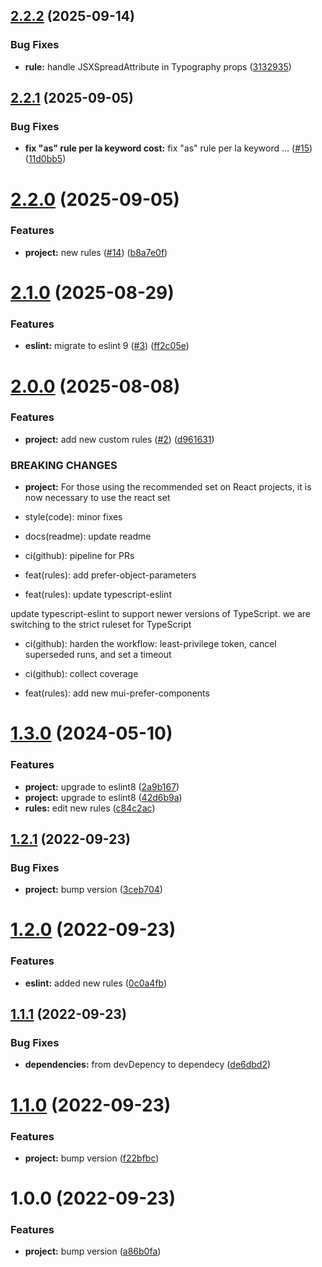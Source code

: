 ## [2.2.2](https://github.com/fido-id/eslint-config-fido/compare/v2.2.1...v2.2.2) (2025-09-14)


### Bug Fixes

* **rule:** handle JSXSpreadAttribute in Typography props ([3132935](https://github.com/fido-id/eslint-config-fido/commit/3132935182e95f353d2fef41d5481956847e3eae))

## [2.2.1](https://github.com/fido-id/eslint-config-fido/compare/v2.2.0...v2.2.1) (2025-09-05)


### Bug Fixes

* **fix "as" rule per la keyword cost:** fix "as" rule per la keyword … ([#15](https://github.com/fido-id/eslint-config-fido/issues/15)) ([11d0bb5](https://github.com/fido-id/eslint-config-fido/commit/11d0bb53c3536644ee4774f603e14f756b93027b))

# [2.2.0](https://github.com/fido-id/eslint-config-fido/compare/v2.1.0...v2.2.0) (2025-09-05)


### Features

* **project:** new rules ([#14](https://github.com/fido-id/eslint-config-fido/issues/14)) ([b8a7e0f](https://github.com/fido-id/eslint-config-fido/commit/b8a7e0f9dd5abe798554c9be4109cf23d4775f6c))

# [2.1.0](https://github.com/fido-id/eslint-config-fido/compare/v2.0.0...v2.1.0) (2025-08-29)


### Features

* **eslint:** migrate to eslint 9 ([#3](https://github.com/fido-id/eslint-config-fido/issues/3)) ([ff2c05e](https://github.com/fido-id/eslint-config-fido/commit/ff2c05ee295aa38c8f192534df951feb8a4d662d))

# [2.0.0](https://github.com/fido-id/eslint-config-fido/compare/v1.3.0...v2.0.0) (2025-08-08)


### Features

* **project:** add new custom rules ([#2](https://github.com/fido-id/eslint-config-fido/issues/2)) ([d961631](https://github.com/fido-id/eslint-config-fido/commit/d96163190205940e67142a41185c993f5d54c42e))


### BREAKING CHANGES

* **project:** For those using the recommended set on React projects, it is now necessary to use
the react set

* style(code): minor fixes

* docs(readme): update readme

* ci(github): pipeline for PRs

* feat(rules): add prefer-object-parameters

* feat(rules): update typescript-eslint

update typescript-eslint to support newer versions of TypeScript. we are switching to the strict
ruleset for TypeScript

* ci(github): harden the workflow: least-privilege token,  cancel superseded runs, and set a timeout

* ci(github): collect coverage

* feat(rules): add new mui-prefer-components

# [1.3.0](https://github.com/fido-id/eslint-config-fido/compare/v1.2.1...v1.3.0) (2024-05-10)


### Features

* **project:** upgrade to eslint8 ([2a9b167](https://github.com/fido-id/eslint-config-fido/commit/2a9b16736c965f2ceec0eeaa7be06007a2714683))
* **project:** upgrade to eslint8 ([42d6b9a](https://github.com/fido-id/eslint-config-fido/commit/42d6b9a634e3dec15bd88baf00b4eb64694330f0))
* **rules:** edit new rules ([c84c2ac](https://github.com/fido-id/eslint-config-fido/commit/c84c2ac52cbae3790652e0ccda0d270641511f77))

## [1.2.1](https://github.com/fido-id/eslint-config-fido/compare/v1.2.0...v1.2.1) (2022-09-23)


### Bug Fixes

* **project:** bump version ([3ceb704](https://github.com/fido-id/eslint-config-fido/commit/3ceb704eabd82414122dbaf620fe910367cea9e4))

# [1.2.0](https://github.com/fido-id/eslint-config-fido/compare/v1.1.1...v1.2.0) (2022-09-23)


### Features

* **eslint:** added new rules ([0c0a4fb](https://github.com/fido-id/eslint-config-fido/commit/0c0a4fbc72ba5505e04f13774d8a0ea6bc2fb7ba))

## [1.1.1](https://github.com/fido-id/eslint-config-fido/compare/v1.1.0...v1.1.1) (2022-09-23)


### Bug Fixes

* **dependencies:** from devDepency to dependecy ([de6dbd2](https://github.com/fido-id/eslint-config-fido/commit/de6dbd2770be3dc6847c557774e84f8cd0ed3efd))

# [1.1.0](https://github.com/fido-id/eslint-config-fido/compare/v1.0.0...v1.1.0) (2022-09-23)


### Features

* **project:** bump version ([f22bfbc](https://github.com/fido-id/eslint-config-fido/commit/f22bfbc8e2c5f734c8504c1d0bec28a896e5c899))

# 1.0.0 (2022-09-23)


### Features

* **project:** bump version ([a86b0fa](https://github.com/fido-id/eslint-config-fido/commit/a86b0faec9f775faa7af03e3f2723ca5273422ca))
